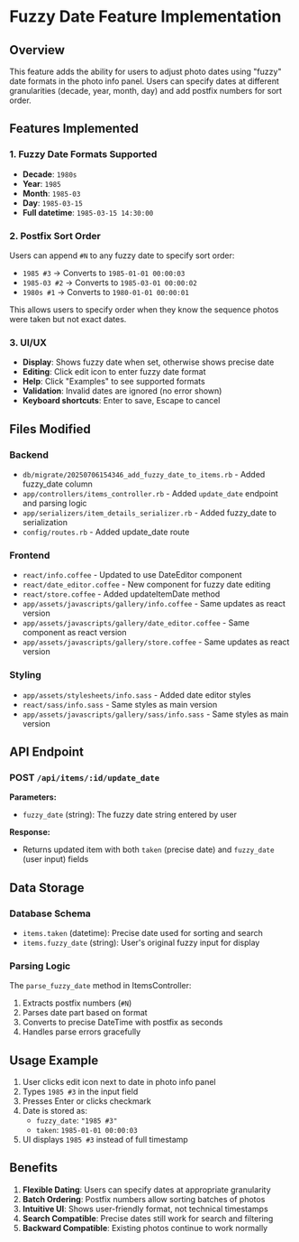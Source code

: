 # Fuzzy Date Feature Implementation

## Overview
This feature adds the ability for users to adjust photo dates using "fuzzy" date formats in the photo info panel. Users can specify dates at different granularities (decade, year, month, day) and add postfix numbers for sort order.

## Features Implemented

### 1. Fuzzy Date Formats Supported
- **Decade**: `1980s` 
- **Year**: `1985`
- **Month**: `1985-03`
- **Day**: `1985-03-15`
- **Full datetime**: `1985-03-15 14:30:00`

### 2. Postfix Sort Order
Users can append `#N` to any fuzzy date to specify sort order:
- `1985 #3` → Converts to `1985-01-01 00:00:03`
- `1985-03 #2` → Converts to `1985-03-01 00:00:02`
- `1980s #1` → Converts to `1980-01-01 00:00:01`

This allows users to specify order when they know the sequence photos were taken but not exact dates.

### 3. UI/UX
- **Display**: Shows fuzzy date when set, otherwise shows precise date
- **Editing**: Click edit icon to enter fuzzy date format
- **Help**: Click "Examples" to see supported formats
- **Validation**: Invalid dates are ignored (no error shown)
- **Keyboard shortcuts**: Enter to save, Escape to cancel

## Files Modified

### Backend
- `db/migrate/20250706154346_add_fuzzy_date_to_items.rb` - Added fuzzy_date column
- `app/controllers/items_controller.rb` - Added `update_date` endpoint and parsing logic
- `app/serializers/item_details_serializer.rb` - Added fuzzy_date to serialization
- `config/routes.rb` - Added update_date route

### Frontend
- `react/info.coffee` - Updated to use DateEditor component
- `react/date_editor.coffee` - New component for fuzzy date editing
- `react/store.coffee` - Added updateItemDate method
- `app/assets/javascripts/gallery/info.coffee` - Same updates as react version
- `app/assets/javascripts/gallery/date_editor.coffee` - Same component as react version
- `app/assets/javascripts/gallery/store.coffee` - Same updates as react version

### Styling
- `app/assets/stylesheets/info.sass` - Added date editor styles
- `react/sass/info.sass` - Same styles as main version
- `app/assets/javascripts/gallery/sass/info.sass` - Same styles as main version

## API Endpoint

### POST `/api/items/:id/update_date`
**Parameters:**
- `fuzzy_date` (string): The fuzzy date string entered by user

**Response:**
- Returns updated item with both `taken` (precise date) and `fuzzy_date` (user input) fields

## Data Storage

### Database Schema
- `items.taken` (datetime): Precise date used for sorting and search
- `items.fuzzy_date` (string): User's original fuzzy input for display

### Parsing Logic
The `parse_fuzzy_date` method in ItemsController:
1. Extracts postfix numbers (`#N`)
2. Parses date part based on format
3. Converts to precise DateTime with postfix as seconds
4. Handles parse errors gracefully

## Usage Example

1. User clicks edit icon next to date in photo info panel
2. Types `1985 #3` in the input field
3. Presses Enter or clicks checkmark
4. Date is stored as:
   - `fuzzy_date`: `"1985 #3"`
   - `taken`: `1985-01-01 00:00:03`
5. UI displays `1985 #3` instead of full timestamp

## Benefits

1. **Flexible Dating**: Users can specify dates at appropriate granularity
2. **Batch Ordering**: Postfix numbers allow sorting batches of photos
3. **Intuitive UI**: Shows user-friendly format, not technical timestamps
4. **Search Compatible**: Precise dates still work for search and filtering
5. **Backward Compatible**: Existing photos continue to work normally